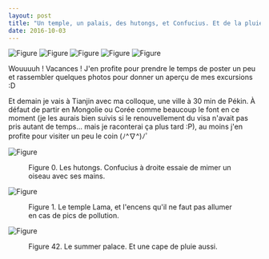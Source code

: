 ```yaml
---
layout: post
title: "Un temple, un palais, des hutongs, et Confucius. Et de la pluie."
date: 2016-10-03
---
```


![Figure](/tiny-blog/assets/posts/2016-10-03-Temple-palais-hutongs-confucius-pluie/brrr1.png)
![Figure](/tiny-blog/assets/posts/2016-10-03-Temple-palais-hutongs-confucius-pluie/brrr2.png)
![Figure](/tiny-blog/assets/posts/2016-10-03-Temple-palais-hutongs-confucius-pluie/brrr3.png)
![Figure](/tiny-blog/assets/posts/2016-10-03-Temple-palais-hutongs-confucius-pluie/brrr4.png)
![Figure](/tiny-blog/assets/posts/2016-10-03-Temple-palais-hutongs-confucius-pluie/brrr5.png)

Wouuuuh ! Vacances ! J'en profite pour prendre le temps de poster un peu et rassembler quelques photos pour donner un aperçu de mes excursions :D

Et demain je vais à Tianjin avec ma colloque, une ville à 30 min de Pékin. À défaut de partir en Mongolie ou Corée comme beaucoup le font en ce moment (je les aurais bien suivis si le renouvellement du visa n'avait pas pris autant de temps... mais je raconterai ça plus tard :P), au moins j'en profite pour visiter un peu le coin (ﾉ^∇^)ﾉﾟ

![Figure](/tiny-blog/assets/posts/2016-10-03-Temple-palais-hutongs-confucius-pluie/hutong.png)
<figure>
	<figcaption>Figure 0. Les hutongs. Confucius à droite essaie de mimer un oiseau avec ses mains.</figcaption>
</figure>

![Figure](/tiny-blog/assets/posts/2016-10-03-Temple-palais-hutongs-confucius-pluie/temple.png)
<figure>
	<figcaption>Figure 1. Le temple Lama, et l'encens qu'il ne faut pas allumer en cas de pics de pollution.</figcaption>
</figure>

![Figure](/tiny-blog/assets/posts/2016-10-03-Temple-palais-hutongs-confucius-pluie/sumpal.png)
<figure>
	<figcaption>Figure 42. Le summer palace. Et une cape de pluie aussi.</figcaption>
</figure>
